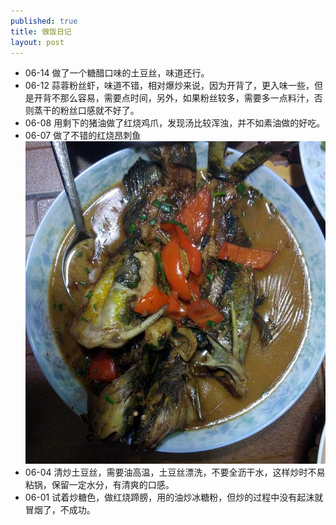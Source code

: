 ```yaml
---
published: true
title: 做饭日记
layout: post
---
```

* 06-14 做了一个糖醋口味的土豆丝，味道还行。
* 06-12 蒜蓉粉丝虾，味道不错，相对爆炒来说，因为开背了，更入味一些，但是开背不那么容易，需要点时间，另外，如果粉丝较多，需要多一点料汁，否则蒸干的粉丝口感就不好了。
* 06-08 用剩下的猪油做了红烧鸡爪，发现汤比较浑浊，并不如素油做的好吃。
* 06-07 做了不错的红烧昂刺鱼
![](../../public/images/angci.jpg)
* 06-04 清炒土豆丝，需要油高温，土豆丝漂洗，不要全沥干水，这样炒时不易粘锅，保留一定水分，有清爽的口感。
* 06-01 试着炒糖色，做红烧蹄膀，用的油炒冰糖粉，但炒的过程中没有起沫就冒烟了，不成功。
